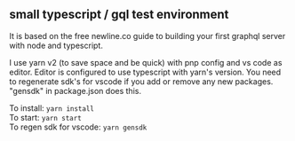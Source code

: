 ## small typescript / gql test environment

It is based on the free newline.co guide to building your first graphql server with node and typescript.

I use yarn v2 (to save space and be quick) with pnp config and vs code as editor. Editor is configured to use typescript with yarn's version. You need to regenerate sdk's for vscode if you add or remove any new packages. "gensdk" in package.json does this.

To install: `yarn install`  
To start: `yarn start`  
To regen sdk for vscode: `yarn gensdk`
